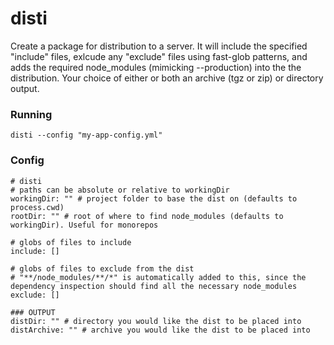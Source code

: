 # disti

Create a package for distribution to a server. It will include the specified "include" files, exlcude any "exclude" files using fast-glob patterns, and adds the required node_modules (mimicking --production) into the the distribution. Your choice of either or both an archive (tgz or zip) or directory output.


### Running
```
disti --config "my-app-config.yml"
```

### Config
```
# disti
# paths can be absolute or relative to workingDir
workingDir: "" # project folder to base the dist on (defaults to process.cwd)
rootDir: "" # root of where to find node_modules (defaults to workingDir). Useful for monorepos

# globs of files to include
include: []

# globs of files to exclude from the dist
# "**/node_modules/**/*" is automatically added to this, since the dependency inspection should find all the necessary node_modules
exclude: []

### OUTPUT
distDir: "" # directory you would like the dist to be placed into
distArchive: "" # archive you would like the dist to be placed into
```
